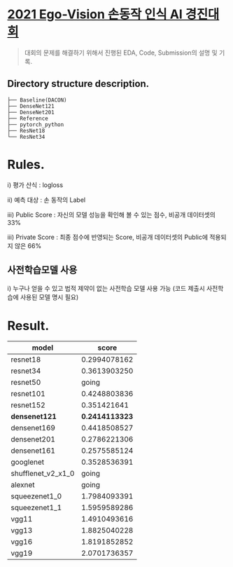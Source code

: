 # [2021 Ego-Vision 손동작 인식 AI 경진대회](https://dacon.io/competitions/official/235805/overview/description)

> 대회의 문제를 해결하기 위해서 진행된 EDA, Code, Submission의 설명 및 기록.

## Directory structure description.

```Egp-Vision
├── Baseline(DACON)
├── DenseNet121
├── DenseNet201
├── Reference
├── pytorch_python
├── ResNet18
└── ResNet34
```

# Rules.

ⅰ) 	평가 산식 : logloss

ⅱ) 	예측 대상 : 손 동작의 Label

ⅲ) 	Public Score : 자신의 모델 성능을 확인해 볼 수 있는 점수, 비공개 데이터셋의 33%

ⅲ) 	Private Score : 최종 점수에 반영되는 Score, 비공개 데이터셋의 Public에 적용되지 않은 66%



## 사전학습모델 사용

ⅰ)	누구나 얻을 수 있고 법적 제약이 없는 사전학습 모델 사용 가능 (코드 제출시 사전학습에 사용된 모델 명시 필요)

# Result.

| model              | score            |
| ------------------ | ---------------- |
| resnet18           | 0.2994078162     |
| resnet34           | 0.3613903250     |
| resnet50           | going            |
| resnet101          | 0.4248803836     |
| resnet152          | 0.351421641      |
| **densenet121**    | **0.2414113323** |
| densenet169        | 0.4418508527     |
| densenet201        | 0.2786221306     |
| densenet161        | 0.2575585124     |
| googlenet          | 0.3528536391     |
| shufflenet_v2_x1_0 | going            |
| alexnet            | going            |
| squeezenet1_0      | 1.7984093391     |
| squeezenet1_1      | 1.5959589286     |
| vgg11              | 1.4910493616     |
| vgg13              | 1.8825040228     |
| vgg16              | 1.8191852852     |
| vgg19              | 2.0701736357     |

